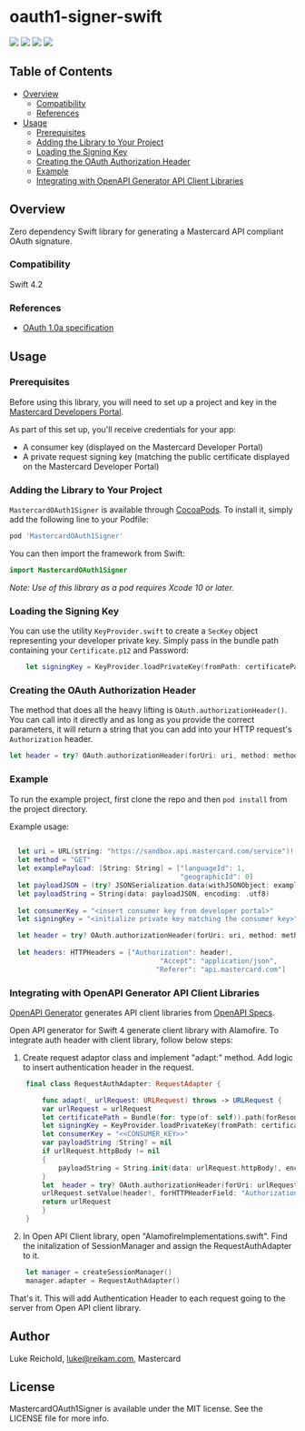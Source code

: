 # oauth1-signer-swift

[![](https://travis-ci.org/Mastercard/oauth1-signer-swift.svg?branch=master)](https://travis-ci.org/Mastercard/oauth1-signer-swift)
[![](https://sonarcloud.io/api/project_badges/measure?project=Mastercard_oauth1-signer-swift&metric=alert_status)](https://sonarcloud.io/dashboard?id=Mastercard_oauth1-signer-swift) 
[![](https://img.shields.io/cocoapods/v/OAuth1Signer.svg?style=flat)](https://cocoapods.org/pods/OAuth1Signer)
[![](https://img.shields.io/badge/license-MIT-yellow.svg)](https://github.com/Mastercard/oauth1-signer-swift/blob/master/LICENSE)

## Table of Contents
- [Overview](#overview)
    * [Compatibility](#compatibility)
    * [References](#references)
- [Usage](#usage)
    * [Prerequisites](#prerequisites)
    * [Adding the Library to Your Project](#adding-the-library-to-your-project)
    * [Loading the Signing Key](#loading-the-signing-key) 
    * [Creating the OAuth Authorization Header](#creating-the-oauth-authorization-header)
    * [Example](#example)
    * [Integrating with OpenAPI Generator API Client Libraries](#integrating-with-openapi-generator-api-client-libraries)



## Overview <a name="overview"></a>

Zero dependency Swift library for generating a Mastercard API compliant OAuth signature.

### Compatibility <a name="compatibility"></a>
Swift 4.2

### References <a name="references"></a>
* [OAuth 1.0a specification](https://tools.ietf.org/html/rfc5849)

## Usage <a name="usage"></a>

### Prerequisites <a name="prerequisites"></a>

Before using this library, you will need to set up a project and key in the [Mastercard Developers Portal](https://developer.mastercard.com).

As part of this set up, you'll receive credentials for your app:
* A consumer key (displayed on the Mastercard Developer Portal)
* A private request signing key (matching the public certificate displayed on the Mastercard Developer Portal)

### Adding the Library to Your Project <a name="adding-the-library-to-your-project"></a>

`MastercardOAuth1Signer` is available through [CocoaPods](https://cocoapods.org). To install it, simply add the following line to your Podfile:

```ruby
pod 'MastercardOAuth1Signer'
```
You can then import the framework from Swift:
```swift
import MastercardOAuth1Signer
```

*Note: Use of this library as a pod requires Xcode 10 or later.*

### Loading the Signing Key <a name="loading-the-signing-key"></a>

You can use the utility `KeyProvider.swift` to create a `SecKey` object representing your developer private key. Simply pass in the bundle path containing your `Certificate.p12` and Password:

```swift
    let signingKey = KeyProvider.loadPrivateKey(fromPath: certificatePath, keyPassword: "<<PASSWORD>>")!
```

### Creating the OAuth Authorization Header <a name="creating-the-oauth-authorization-header"></a>

The method that does all the heavy lifting is `OAuth.authorizationHeader()`. You can call into it directly and as long as you provide the correct parameters, it will return a string that you can add into your HTTP request's `Authorization` header.

```swift
let header = try? OAuth.authorizationHeader(forUri: uri, method: method, payload: payloadString, consumerKey: consumerKey, signingPrivateKey: signingKey)
```

### Example <a name="example"></a>

To run the example project, first clone the repo and then `pod install` from the project directory.

Example usage:

```swift
  
  let uri = URL(string: "https://sandbox.api.mastercard.com/service")!
  let method = "GET"
  let examplePayload: [String: String] = ["languageId": 1,
                                          "geographicId": 0]
  let payloadJSON = (try? JSONSerialization.data(withJSONObject: examplePayload, options: [])) ?? Data()
  let payloadString = String(data: payloadJSON, encoding: .utf8)
  
  let consumerKey = "<insert consumer key from developer portal>"
  let signingKey = "<initialize private key matching the consumer key>"

  let header = try? OAuth.authorizationHeader(forUri: uri, method: method, payload: payloadString, consumerKey: consumerKey, signingPrivateKey: myPrivateKey)
  
  let headers: HTTPHeaders = ["Authorization": header!,
                                     "Accept": "application/json",
                                    "Referer": "api.mastercard.com"]
```
### Integrating with OpenAPI Generator API Client Libraries <a name="integrating-with-openapi-generator-api-client-libraries"></a>

[OpenAPI Generator](https://github.com/OpenAPITools/openapi-generator) generates API client libraries from [OpenAPI Specs](https://github.com/OAI/OpenAPI-Specification). 

Open API generator for Swift 4 generate client library with Alamofire. To integrate auth header with client library, follow below steps:

1. Create request adaptor class and implement "adapt:" method. Add logic to insert authentication header in the request.
```swift
    final class RequestAuthAdapter: RequestAdapter {

        func adapt(_ urlRequest: URLRequest) throws -> URLRequest {
        var urlRequest = urlRequest
        let certificatePath = Bundle(for: type(of: self)).path(forResource: "<<FILENAME>>", ofType: "p12")
        let signingKey = KeyProvider.loadPrivateKey(fromPath: certificatePath!, keyPassword: "<<PASSWORD>>")!
        let consumerKey = "<<CONSUMER_KEY>>"
        var payloadString :String? = nil
        if urlRequest.httpBody != nil
        {
            payloadString = String.init(data: urlRequest.httpBody!, encoding: .utf8)
        }
        let  header = try? OAuth.authorizationHeader(forUri: urlRequest.url!, method: urlRequest.httpMethod!, payload: payloadString, consumerKey: consumerKey, signingPrivateKey: signingKey)
        urlRequest.setValue(header!, forHTTPHeaderField: "Authorization")
        return urlRequest
        }
    }
```
2. In Open API Client library, open "AlamofireImplementations.swift". Find the initalization of SessionManager and assign the RequestAuthAdapter to it.
```swift
    let manager = createSessionManager()
    manager.adapter = RequestAuthAdapter()
```

That's it. This will add Authentication Header to each request going to the server from Open API client library. 

## Author

Luke Reichold, luke@reikam.com, Mastercard

## License

MastercardOAuth1Signer is available under the MIT license. See the LICENSE file for more info.
